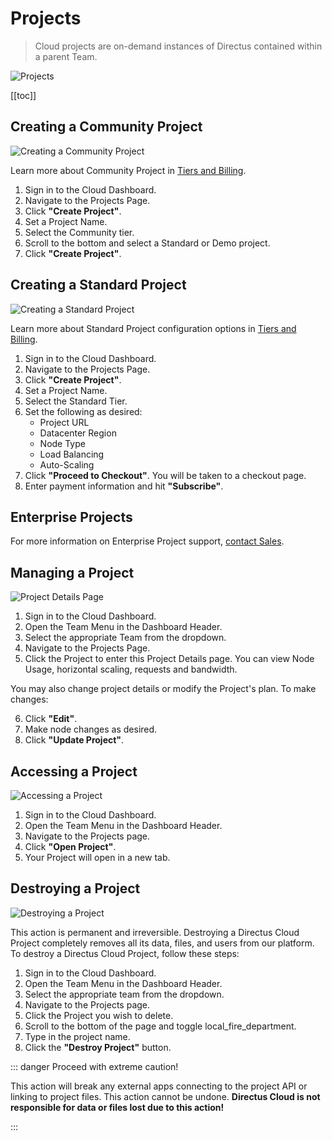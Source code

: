 # Projects

> Cloud projects are on-demand instances of Directus contained within a parent Team.

![Projects](https://cdn.directus.io/docs/v9/cloud/projects/projects-20220225A/projects-20220225A.webp)

[[toc]]

## Creating a Community Project

![Creating a Community Project](https://cdn.directus.io/docs/v9/cloud/projects/projects-20220225A/create-community-project-20220228A.webp)

Learn more about Community Project in [Tiers and Billing](/cloud/tiers-and-billing/).

1. Sign in to the Cloud Dashboard.
2. Navigate to the Projects Page.
3. Click **"Create Project"**.
4. Set a Project Name.
5. Select the Community tier.
6. Scroll to the bottom and select a Standard or Demo project.
7. Click **"Create Project"**.

## Creating a Standard Project

![Creating a Standard Project](https://cdn.directus.io/docs/v9/cloud/projects/projects-20220225A/create-standard-project-20220228A.webp)

Learn more about Standard Project configuration options in [Tiers and Billing](/cloud/tiers-and-billing/).

1. Sign in to the Cloud Dashboard.
2. Navigate to the Projects Page.
3. Click **"Create Project"**.
4. Set a Project Name.
5. Select the Standard Tier.
6. Set the following as desired:
   - Project URL
   - Datacenter Region
   - Node Type
   - Load Balancing
   - Auto-Scaling
7. Click **"Proceed to Checkout"**. You will be taken to a checkout page.
8. Enter payment information and hit **"Subscribe"**.

## Enterprise Projects

For more information on Enterprise Project support, [contact Sales](https://directus.io/contact/).

## Managing a Project

![Project Details Page](https://cdn.directus.io/docs/v9/cloud/projects/projects-20220225A/project-detail-page-20220225A.webp)

1. Sign in to the Cloud Dashboard.
2. Open the Team Menu in the Dashboard Header.
3. Select the appropriate Team from the dropdown.
4. Navigate to the Projects Page.
5. Click the Project to enter this Project Details page. You can view Node Usage, horizontal scaling, requests and
   bandwidth.

You may also change project details or modify the Project's plan. To make changes:

6. Click **"Edit"**.
7. Make node changes as desired.
8. Click **"Update Project"**.

## Accessing a Project

![Accessing a Project](https://cdn.directus.io/docs/v9/cloud/projects/projects-20220225A/accessing-a-project-20220228A.webp)

1. Sign in to the Cloud Dashboard.
2. Open the Team Menu in the Dashboard Header.
3. Navigate to the Projects page.
4. Click **"Open Project"**.
5. Your Project will open in a new tab.

## Destroying a Project

![Destroying a Project](https://cdn.directus.io/docs/v9/cloud/projects/projects-20220225A/destroy-project-20220225A.webp)

This action is permanent and irreversible. Destroying a Directus Cloud Project completely removes all its data, files,
and users from our platform. To destroy a Directus Cloud Project, follow these steps:

1. Sign in to the Cloud Dashboard.
2. Open the Team Menu in the Dashboard Header.
3. Select the appropriate team from the dropdown.
4. Navigate to the Projects page.
5. Click the Project you wish to delete.
6. Scroll to the bottom of the page and toggle <span mi icon dngr>local_fire_department</span>.
7. Type in the project name.
8. Click the **"Destroy Project"** button.

::: danger Proceed with extreme caution!

This action will break any external apps connecting to the project API or linking to project files. This action cannot
be undone. **Directus Cloud is not responsible for data or files lost due to this action!**

:::
